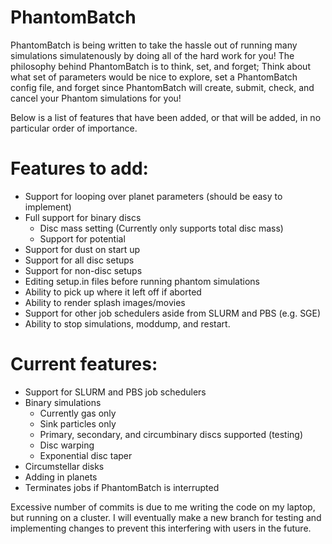 # PhantomBatch

PhantomBatch is being written to take the hassle out of running many simulations simulatenously by doing all of the hard work for you!
The philosophy behind PhantomBatch is to think, set, and forget; Think about what set of parameters would be nice to explore, set a 
PhantomBatch config file, and forget since PhantomBatch will create, submit, check, and cancel your Phantom simulations for you!

Below is a list of features that have been added, or that will be added, in no particular order of importance.

# Features to add:
- Support for looping over planet parameters (should be easy to implement)
- Full support for binary discs
    - Disc mass setting (Currently only supports total disc mass)
    - Support for potential
- Support for dust on start up
- Support for all disc setups
- Support for non-disc setups
- Editing setup.in files before running phantom simulations
- Ability to pick up where it left off if aborted
- Ability to render splash images/movies
- Support for other job schedulers aside from SLURM and PBS (e.g. SGE)
- Ability to stop simulations, moddump, and restart.

# Current features:
- Support for SLURM and PBS job schedulers
- Binary simulations
    - Currently gas only
    - Sink particles only
    - Primary, secondary, and circumbinary discs supported (testing)
    - Disc warping
    - Exponential disc taper
- Circumstellar disks
- Adding in planets
- Terminates jobs if PhantomBatch is interrupted

Excessive number of commits is due to me writing the code on my laptop, but running on a cluster. I will eventually
make a new branch for testing and implementing changes to prevent this interfering with users in the future.
